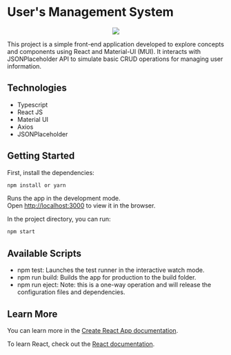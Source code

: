 # User's Management System

<p align="center">
   <img src="http://img.shields.io/static/v1?label=STATUS&message=EM%20DESENVOLVIMENTO&color=RED&style=for-the-badge" #vitrinedev/>
</p>

This project is a simple front-end application developed to explore concepts and components using React and Material-UI (MUI). It interacts with JSONPlaceholder API to simulate basic CRUD operations for managing user information.

## Technologies

* Typescript
* React JS
* Material UI
* Axios
* JSONPlaceholder 

## Getting Started

First, install the dependencies:

```bash
npm install or yarn 

```

Runs the app in the development mode.\
Open [http://localhost:3000](http://localhost:3000) to view it in the browser.



In the project directory, you can run:

```bash
npm start 

```

## Available Scripts

* npm test: Launches the test runner in the interactive watch mode.
* npm run build: Builds the app for production to the build folder.
* npm run eject: Note: this is a one-way operation and will release the configuration files and dependencies.

## Learn More

You can learn more in the [Create React App documentation](https://facebook.github.io/create-react-app/docs/getting-started).

To learn React, check out the [React documentation](https://reactjs.org/).

